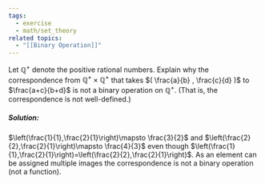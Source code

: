 ```yaml
---
tags:
  - exercise
  - math/set_theory
related topics:
  - "[[Binary Operation]]"
---
```

Let $\mathbb{Q}^+$ denote the positive rational numbers. Explain why the correspondence from $\mathbb{Q}^+ \times \mathbb{Q}^+$ that takes $( \frac{a}{b} , \frac{c}{d} )$ to $\frac{a+c}{b+d}$ is not a binary operation on $\mathbb{Q}^+$. (That is, the correspondence is not well-defined.)
##### Solution:
$\left(\frac{1}{1},\frac{2}{1}\right)\mapsto \frac{3}{2}$ and $\left(\frac{2}{2},\frac{2}{1}\right)\mapsto \frac{4}{3}$ even though $\left(\frac{1}{1},\frac{2}{1}\right)=\left(\frac{2}{2},\frac{2}{1}\right)$. As an element can be assigned multiple images the correspondence is not a binary operation (not a function).